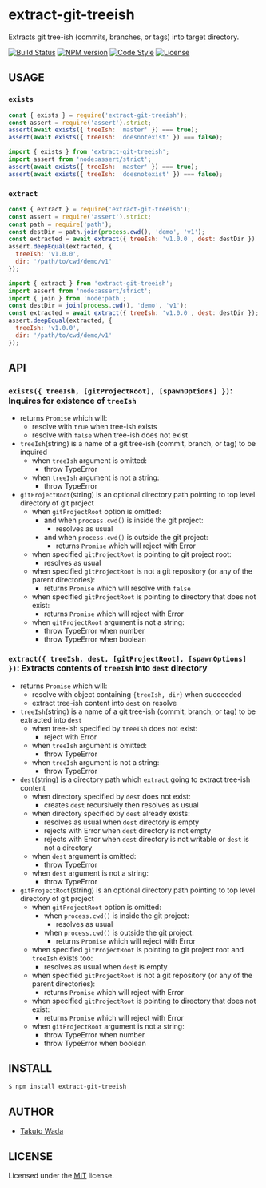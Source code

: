 extract-git-treeish
================================

Extracts git tree-ish (commits, branches, or tags) into target directory.

[![Build Status][ci-image]][ci-url]
[![NPM version][npm-image]][npm-url]
[![Code Style][style-image]][style-url]
[![License][license-image]][license-url]


USAGE
---------------------------------------

### `exists`

```js
const { exists } = require('extract-git-treeish');
const assert = require('assert').strict;
assert(await exists({ treeIsh: 'master' }) === true);
assert(await exists({ treeIsh: 'doesnotexist' }) === false);
```

```js
import { exists } from 'extract-git-treeish';
import assert from 'node:assert/strict';
assert(await exists({ treeIsh: 'master' }) === true);
assert(await exists({ treeIsh: 'doesnotexist' }) === false);
```

### `extract`

```js
const { extract } = require('extract-git-treeish');
const assert = require('assert').strict;
const path = require('path');
const destDir = path.join(process.cwd(), 'demo', 'v1');
const extracted = await extract({ treeIsh: 'v1.0.0', dest: destDir })
assert.deepEqual(extracted, {
  treeIsh: 'v1.0.0',
  dir: '/path/to/cwd/demo/v1'
});
```

```js
import { extract } from 'extract-git-treeish';
import assert from 'node:assert/strict';
import { join } from 'node:path';
const destDir = join(process.cwd(), 'demo', 'v1');
const extracted = await extract({ treeIsh: 'v1.0.0', dest: destDir });
assert.deepEqual(extracted, {
  treeIsh: 'v1.0.0',
  dir: '/path/to/cwd/demo/v1'
});
```

API
---------------------------------------

### `exists({ treeIsh, [gitProjectRoot], [spawnOptions] })`: Inquires for existence of `treeIsh`
  - returns `Promise` which will:
    - resolve with `true` when tree-ish exists
    - resolve with `false` when tree-ish does not exist
  - `treeIsh`(string) is a name of a git tree-ish (commit, branch, or tag) to be inquired
    - when `treeIsh` argument is omitted:
      - throw TypeError
    - when `treeIsh` argument is not a string:
      - throw TypeError
  - `gitProjectRoot`(string) is an optional directory path pointing to top level directory of git project
    - when `gitProjectRoot` option is omitted:
      - and when `process.cwd()` is inside the git project:
        - resolves as usual
      - and when `process.cwd()` is outside the git project:
        - returns `Promise` which will reject with Error
    - when specified `gitProjectRoot` is pointing to git project root:
      - resolves as usual
    - when specified `gitProjectRoot` is not a git repository (or any of the parent directories):
      - returns `Promise` which will resolve with `false`
    - when specified `gitProjectRoot` is pointing to directory that does not exist:
      - returns `Promise` which will reject with Error
    - when `gitProjectRoot` argument is not a string:
      - throw TypeError when number
      - throw TypeError when boolean

### `extract({ treeIsh, dest, [gitProjectRoot], [spawnOptions] })`: Extracts contents of `treeIsh` into `dest` directory
  - returns `Promise` which will:
    - resolve with object containing `{treeIsh, dir}` when succeeded
    - extract tree-ish content into `dest` on resolve
  - `treeIsh`(string) is a name of a git tree-ish (commit, branch, or tag) to be extracted into `dest`
    - when tree-ish specified by `treeIsh` does not exist:
      - reject with Error
    - when `treeIsh` argument is omitted:
      - throw TypeError
    - when `treeIsh` argument is not a string:
      - throw TypeError
  - `dest`(string) is a directory path which `extract` going to extract tree-ish content
    - when directory specified by `dest` does not exist:
      - creates `dest` recursively then resolves as usual
    - when directory specified by `dest` already exists:
      - resolves as usual when `dest` directory is empty
      - rejects with Error when `dest` directory is not empty
      - rejects with Error when `dest` directory is not writable or `dest` is not a directory
    - when `dest` argument is omitted:
      - throw TypeError
    - when `dest` argument is not a string:
      - throw TypeError
  - `gitProjectRoot`(string) is an optional directory path pointing to top level directory of git project
    - when `gitProjectRoot` option is omitted:
      - when `process.cwd()` is inside the git project:
        - resolves as usual
      - when `process.cwd()` is outside the git project:
        - returns `Promise` which will reject with Error
    - when specified `gitProjectRoot` is pointing to git project root and `treeIsh` exists too:
      - resolves as usual when `dest` is empty
    - when specified `gitProjectRoot` is not a git repository (or any of the parent directories):
      - returns `Promise` which will reject with Error
    - when specified `gitProjectRoot` is pointing to directory that does not exist:
      - returns `Promise` which will reject with Error
    - when `gitProjectRoot` argument is not a string:
      - throw TypeError when number
      - throw TypeError when boolean


INSTALL
---------------------------------------

```sh
$ npm install extract-git-treeish
```


AUTHOR
---------------------------------------
* [Takuto Wada](https://github.com/twada)


LICENSE
---------------------------------------
Licensed under the [MIT](https://twada.mit-license.org) license.

[ci-image]: https://github.com/twada/extract-git-treeish/workflows/Node.js%20CI/badge.svg
[ci-url]: https://github.com/twada/extract-git-treeish/actions?query=workflow%3A%22Node.js+CI%22

[npm-url]: https://npmjs.org/package/extract-git-treeish
[npm-image]: https://badge.fury.io/js/extract-git-treeish.svg

[style-url]: https://github.com/neostandard/neostandard
[style-image]: https://img.shields.io/badge/code_style-neostandard-brightgreen?style=flat

[license-url]: https://twada.mit-license.org
[license-image]: https://img.shields.io/badge/license-MIT-brightgreen.svg
